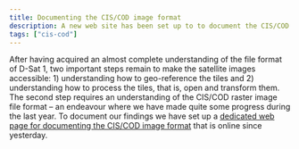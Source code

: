 ```yaml
---
title: Documenting the CIS/COD image format
description: A new web site has been set up to to document the CIS/COD raster image file format.
tags: ["cis-cod"]
---
```


After having acquired an almost complete understanding of the file
format of D-Sat 1, two important steps remain to make the satellite
images accessible: 1) understanding how to geo-reference the tiles and
2) understanding how to process the tiles, that is, open and transform
them. The second step requires an understanding of the CIS/COD raster
image file format – an endeavour where we have made quite some
progress during the last year. To document our findings we have set up
a [dedicated web page for documenting the CIS/COD image
format](https://cod.igada.de/) that is online since yesterday.
